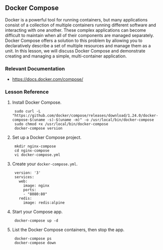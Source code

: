 <h2>Docker Compose</h2>
<p>Docker is a powerful tool for running containers, but many applications consist of a collection of multiple containers running different software and interacting with one another. These complex applications can become difficult to maintain when all of their components are managed separately. Docker Compose offers a solution to this problem by allowing you to declaratively describe a set of multiple resources and manage them as a unit. In this lesson, we will discuss Docker Compose and demonstrate creating and managing a simple, multi-container application.</p>
<h3 id="relevant-documentation">Relevant Documentation</h3>
<ul>
<li><a href="https://docs.docker.com/compose/">https://docs.docker.com/compose/</a></li>
</ul>
<h3 id="lesson-reference">Lesson Reference</h3>
<ol>
<li>
<p>Install Docker Compose.</p>
<pre><code class="lang-bash"> sudo curl -L "https://github.com/docker/compose/releases/download/1.24.0/docker-compose-$(uname -s)-$(uname -m)" -o /usr/local/bin/docker-compose
 sudo chmod +x /usr/local/bin/docker-compose
 docker-compose version
</code></pre>
</li>
<li>
<p>Set up a Docker Compose project.</p>
<pre><code> mkdir nginx-compose
 cd nginx-compose
 vi docker-compose.yml
</code></pre>
</li>
<li>
<p>Create your&nbsp;<code>docker-compose.yml</code>.</p>
<pre><code> version: '3'
 services:
   web:
     image: nginx
     ports:
     - "8080:80"
   redis:
     image: redis:alpine
</code></pre>
</li>
<li>
<p>Start your Compose app.</p>
<pre><code> docker-compose up -d
</code></pre>
</li>
<li>
<p>List the Docker Compose containers, then stop the app.</p>
<pre><code> docker-compose ps
 docker-compose down
</code></pre>
</li>
</ol>
<p>&nbsp;</p>
<div class="rating-content">
<div class="row">
<div id="la_video_16423" class="col-xs-12 rating-container">
<div class="row rating-content rating-dialog">
<div class="col-xs-12">&nbsp;</div>
</div>
</div>
</div>
</div>
